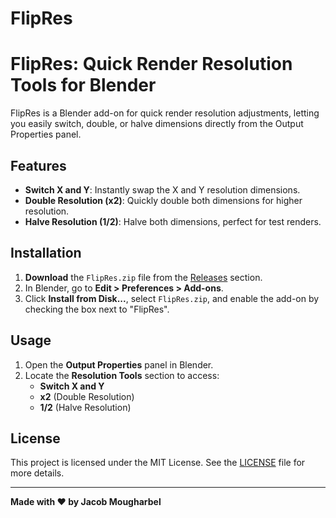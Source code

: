 # FlipRes
# FlipRes: Quick Render Resolution Tools for Blender

FlipRes is a Blender add-on for quick render resolution adjustments, letting you easily switch, double, or halve dimensions directly from the Output Properties panel.

## Features

- **Switch X and Y**: Instantly swap the X and Y resolution dimensions.
- **Double Resolution (x2)**: Quickly double both dimensions for higher resolution.
- **Halve Resolution (1/2)**: Halve both dimensions, perfect for test renders.

## Installation

1. **Download** the `FlipRes.zip` file from the [Releases](#) section.
2. In Blender, go to **Edit > Preferences > Add-ons**.
3. Click **Install from Disk...**, select `FlipRes.zip`, and enable the add-on by checking the box next to "FlipRes".

## Usage

1. Open the **Output Properties** panel in Blender.
2. Locate the **Resolution Tools** section to access:
   - **Switch X and Y**
   - **x2** (Double Resolution)
   - **1/2** (Halve Resolution)

## License

This project is licensed under the MIT License. See the [LICENSE](LICENSE) file for more details.

---

**Made with ❤️ by Jacob Mougharbel**
